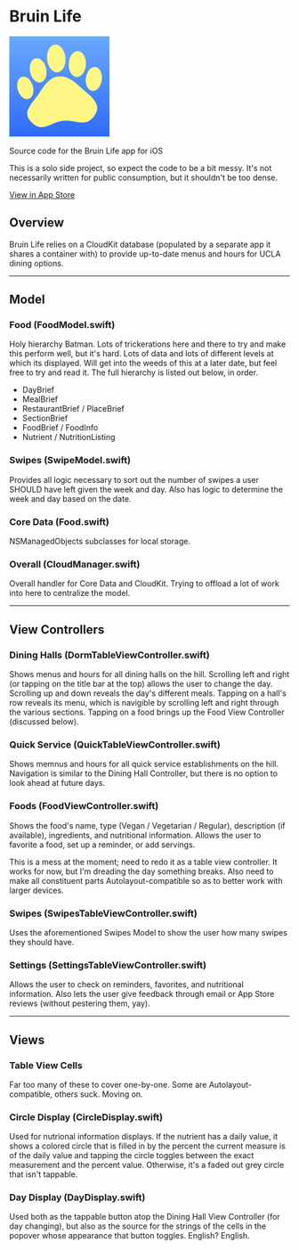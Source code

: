 # Bruin Life
![Big Logo](https://raw.githubusercontent.com/mcdecoste/BruinLife/master/BruinLife/Images.xcassets/AppIcon.appiconset/logo@180.png)

Source code for the Bruin Life app for iOS

This is a solo side project, so expect the code to be a bit messy. It's not necessarily written for public consumption, but it shouldn't be too dense.

[View in App Store](https://itunes.apple.com/us/app/bruin-life/id575404770 "iOS only")

## Overview
Bruin Life relies on a CloudKit database (populated by a separate app it shares a container with) to provide up-to-date menus and hours for UCLA dining options.

---
## Model
### Food (FoodModel.swift)
Holy hierarchy Batman. Lots of trickerations here and there to try and make this perform well, but it's hard. Lots of data and lots of different levels at which its displayed. Will get into the weeds of this at a later date, but feel free to try and read it. The full hierarchy is listed out below, in order.

* DayBrief
* MealBrief
* RestaurantBrief / PlaceBrief
* SectionBrief
* FoodBrief / FoodInfo
* Nutrient / NutritionListing

### Swipes (SwipeModel.swift)
Provides all logic necessary to sort out the number of swipes a user SHOULD have left given the week and day. Also has logic to determine the week and day based on the date.
### Core Data (Food.swift)
NSManagedObjects subclasses for local storage.
### Overall (CloudManager.swift)
Overall handler for Core Data and CloudKit. Trying to offload a lot of work into here to centralize the model.

---
## View Controllers

### Dining Halls (DormTableViewController.swift)
Shows menus and hours for all dining halls on the hill. Scrolling left and right (or tapping on the title bar at the top) allows the user to change the day. Scrolling up and down reveals the day's different meals. Tapping on a hall's row reveals its menu, which is navigible by scrolling left and right through the various sections. Tapping on a food brings up the Food View Controller (discussed below).

### Quick Service (QuickTableViewController.swift)
Shows memnus and hours for all quick service establishments on the hill. Navigation is similar to the Dining Hall Controller, but there is no option to look ahead at future days.

### Foods (FoodViewController.swift)
Shows the food's name, type (Vegan / Vegetarian / Regular), description (if available), ingredients, and nutritional information. Allows the user to favorite a food, set up a reminder, or add servings.

This is a mess at the moment; need to redo it as a table view controller. It works for now, but I'm dreading the day something breaks. Also need to make all constituent parts Autolayout-compatible so as to better work with larger devices.

### Swipes (SwipesTableViewController.swift)
Uses the aforementioned Swipes Model to show the user how many swipes they should have.

### Settings (SettingsTableViewController.swift)
Allows the user to check on reminders, favorites, and nutritional information. Also lets the user give feedback through email or App Store reviews (without pestering them, yay).

---
## Views

### Table View Cells
Far too many of these to cover one-by-one. Some are Autolayout-compatible, others suck. Moving on.

### Circle Display (CircleDisplay.swift)
Used for nutrional information displays. If the nutrient has a daily value, it shows a colored circle that is filled in by the percent the current measure is of the daily value and tapping the circle toggles between the exact measurement and the percent value. Otherwise, it's a faded out grey circle that isn't tappable.

### Day Display (DayDisplay.swift)
Used both as the tappable button atop the Dining Hall View Controller (for day changing), but also as the source for the strings of the cells in the popover whose appearance that button toggles. English? English.